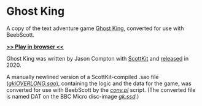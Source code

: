 # Ghost King

A copy of the text adventure game [Ghost King](https://ifdb.org/viewgame?id=pv6hkqi34nzn1tdy), converted for use with BeebScott.

[**>> Play in browser <<**](http://bbcmicro.co.uk//jsbeeb/play.php?autoboot&disc=https://raw.githubusercontent.com/ahope1/BeebScott/main/games/GhostKing/gk.ssd&cpuMultiplier=2)

Ghost King was written by Jason Compton with [ScottKit](https://github.com/MikeTaylor/scottkit) and [released](https://ifdb.org/viewgame?id=pv6hkqi34nzn1tdy) in 2020.

A manually newlined version of a ScottKit-compiled .sao file ([*gkiOVERLONG.sao*](https://github.com/ahope1/BeebScott/blob/main/games/GhostKing/gkiOVERLONG.sao)), containing the logic and the data for the game, was converted for use with BeebScott by the [*conv.pl*](https://github.com/ahope1/BeebScott/tree/main/code/) script. (The converted file is named DAT on the BBC Micro disc-image [*gk.ssd*](https://github.com/ahope1/BeebScott/blob/main/games/GhostKing/gk.ssd).)

